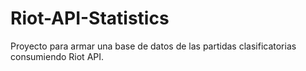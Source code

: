 # Riot-API-Statistics
Proyecto para armar una base de datos de las partidas clasificatorias consumiendo Riot API.
